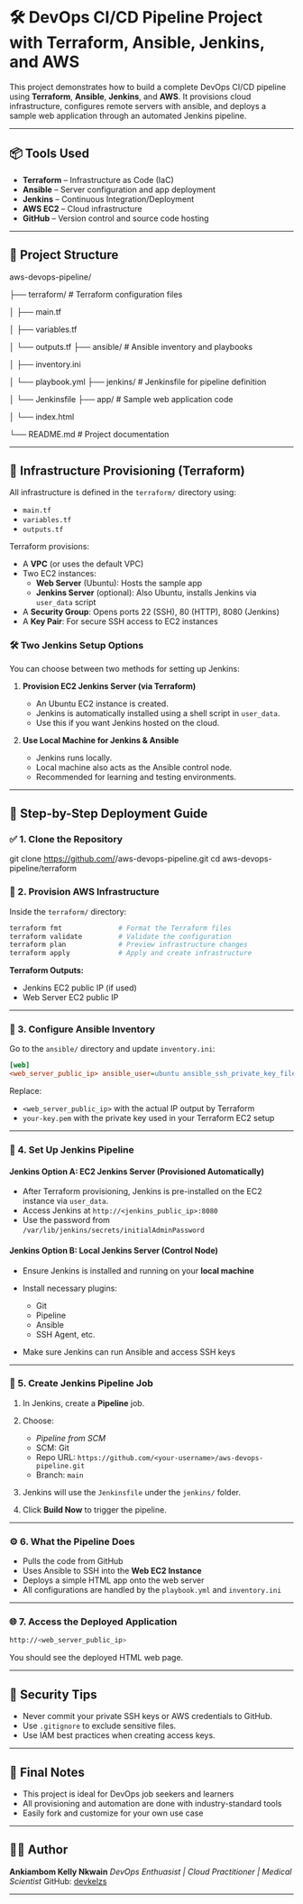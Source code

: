 # 🛠️ DevOps CI/CD Pipeline Project with Terraform, Ansible, Jenkins, and AWS

This project demonstrates how to build a complete DevOps CI/CD pipeline using **Terraform**, **Ansible**, **Jenkins**, and **AWS**. It provisions cloud infrastructure, configures remote servers with ansible, and deploys a sample web application through an automated Jenkins pipeline.

---

## 📦 Tools Used

- **Terraform** – Infrastructure as Code (IaC)
- **Ansible** – Server configuration and app deployment
- **Jenkins** – Continuous Integration/Deployment
- **AWS EC2** – Cloud infrastructure
- **GitHub** – Version control and source code hosting

---

## 📁 Project Structure



aws-devops-pipeline/

├── terraform/                # Terraform configuration files

│   ├── main.tf

│   ├── variables.tf

│   └── outputs.tf
├── ansible/                  # Ansible inventory and playbooks

│   ├── inventory.ini

│   └── playbook.yml
├── jenkins/                  # Jenkinsfile for pipeline definition

│   └── Jenkinsfile
├── app/                      # Sample web application code

│   └── index.html

└── README.md                 # Project documentation



---

## 🔧 Infrastructure Provisioning (Terraform)

All infrastructure is defined in the `terraform/` directory using:

- `main.tf`
- `variables.tf`
- `outputs.tf`

Terraform provisions:

- A **VPC** (or uses the default VPC)
- Two EC2 instances:
  - **Web Server** (Ubuntu): Hosts the sample app
  - **Jenkins Server** (optional): Also Ubuntu, installs Jenkins via `user_data` script
- A **Security Group**: Opens ports 22 (SSH), 80 (HTTP), 8080 (Jenkins)
- A **Key Pair**: For secure SSH access to EC2 instances

### 🛠️ Two Jenkins Setup Options

You can choose between two methods for setting up Jenkins:

1. **Provision EC2 Jenkins Server (via Terraform)**  
   - An Ubuntu EC2 instance is created.
   - Jenkins is automatically installed using a shell script in `user_data`.
   - Use this if you want Jenkins hosted on the cloud.

2. **Use Local Machine for Jenkins & Ansible**  
   - Jenkins runs locally.
   - Local machine also acts as the Ansible control node.
   - Recommended for learning and testing environments.

---

## 🚀 Step-by-Step Deployment Guide

### ✅ 1. Clone the Repository


git clone https://github.com/<your-username>/aws-devops-pipeline.git
cd aws-devops-pipeline/terraform



### 🧱 2. Provision AWS Infrastructure

Inside the `terraform/` directory:

```bash
terraform fmt              # Format the Terraform files
terraform validate         # Validate the configuration
terraform plan             # Preview infrastructure changes
terraform apply            # Apply and create infrastructure
```

**Terraform Outputs:**

* Jenkins EC2 public IP (if used)
* Web Server EC2 public IP

---

### 🧾 3. Configure Ansible Inventory

Go to the `ansible/` directory and update `inventory.ini`:

```ini
[web]
<web_server_public_ip> ansible_user=ubuntu ansible_ssh_private_key_file=~/.ssh/your-key.pem
```

Replace:

* `<web_server_public_ip>` with the actual IP output by Terraform
* `your-key.pem` with the private key used in your Terraform EC2 setup

---

### 🔗 4. Set Up Jenkins Pipeline

#### Jenkins Option A: EC2 Jenkins Server (Provisioned Automatically)

* After Terraform provisioning, Jenkins is pre-installed on the EC2 instance via `user_data`.
* Access Jenkins at `http://<jenkins_public_ip>:8080`
* Use the password from `/var/lib/jenkins/secrets/initialAdminPassword`

#### Jenkins Option B: Local Jenkins Server (Control Node)

* Ensure Jenkins is installed and running on your **local machine**
* Install necessary plugins:

  * Git
  * Pipeline
  * Ansible
  * SSH Agent, etc.
* Make sure Jenkins can run Ansible and access SSH keys

---

### 🧪 5. Create Jenkins Pipeline Job

1. In Jenkins, create a **Pipeline** job.
2. Choose:

   * *Pipeline from SCM*
   * SCM: Git
   * Repo URL: `https://github.com/<your-username>/aws-devops-pipeline.git`
   * Branch: `main`
3. Jenkins will use the `Jenkinsfile` under the `jenkins/` folder.
4. Click **Build Now** to trigger the pipeline.

---

### ⚙️ 6. What the Pipeline Does

* Pulls the code from GitHub
* Uses Ansible to SSH into the **Web EC2 Instance**
* Deploys a simple HTML app onto the web server
* All configurations are handled by the `playbook.yml` and `inventory.ini`

---

### 🌐 7. Access the Deployed Application

```bash
http://<web_server_public_ip>
```

You should see the deployed HTML web page.

---

## 🔐 Security Tips

* Never commit your private SSH keys or AWS credentials to GitHub.
* Use `.gitignore` to exclude sensitive files.
* Use IAM best practices when creating access keys.

---

## 🧠 Final Notes

* This project is ideal for DevOps job seekers and learners
* All provisioning and automation are done with industry-standard tools
* Easily fork and customize for your own use case

---

## 👨‍💻 Author

**Ankiambom Kelly Nkwain**
*DevOps Enthuasist | Cloud Practitioner | Medical Scientist*
GitHub: [devkelzs](https://github.com/devkelzs)

---

